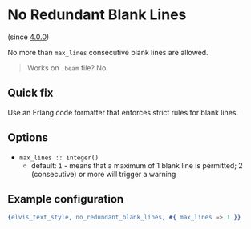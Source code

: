 # No Redundant Blank Lines

(since [4.0.0](https://github.com/inaka/elvis_core/releases/tag/4.0.0))

No more than `max_lines` consecutive blank lines are allowed.

> Works on `.beam` file? No.

## Quick fix

Use an Erlang code formatter that enforces strict rules for blank lines.

## Options

- `max_lines :: integer()`
  - default: `1` - means that a maximum of 1 blank line is permitted; 2 (consecutive) or more will
  trigger a warning

## Example configuration

```erlang
{elvis_text_style, no_redundant_blank_lines, #{ max_lines => 1 }}
```
